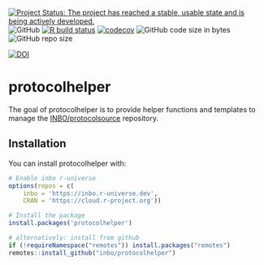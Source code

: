 
<!-- README.md is generated from README.Rmd. Please edit that file -->

[![Project Status: The project has reached a stable, usable state and is
being actively
developed.](https://www.repostatus.org/badges/latest/active.svg)](https://www.repostatus.org/#active)
![GitHub](https://img.shields.io/github/license/inbo/protocolhelper)
[![R build
status](https://github.com/inbo/protocolhelper/workflows/check%20package%20on%20main/badge.svg)](https://github.com/inbo/protocolhelper/actions)
[![codecov](https://codecov.io/gh/inbo/protocolhelper/branch/main/graph/badge.svg?token=6W8WRNAZPA)](https://app.codecov.io/gh/inbo/protocolhelper)
![GitHub code size in
bytes](https://img.shields.io/github/languages/code-size/inbo/protocolhelper.svg)
![GitHub repo
size](https://img.shields.io/github/repo-size/inbo/protocolhelper.svg)

[![DOI](https://zenodo.org/badge/DOI/10.5281/zenodo.7181250.svg)](https://doi.org/10.5281/zenodo.7181250)

# protocolhelper

The goal of protocolhelper is to provide helper functions and templates
to manage the
[INBO/protocolsource](https://github.com/inbo/protocolsource)
repository.

## Installation

You can install protocolhelper with:

``` r
# Enable inbo r-universe
options(repos = c(
    inbo = 'https://inbo.r-universe.dev',
    CRAN = 'https://cloud.r-project.org'))

# Install the package
install.packages('protocolhelper')

# alternatively: install from github
if (!requireNamespace("remotes")) install.packages("remotes")
remotes::install_github("inbo/protocolhelper")
```
